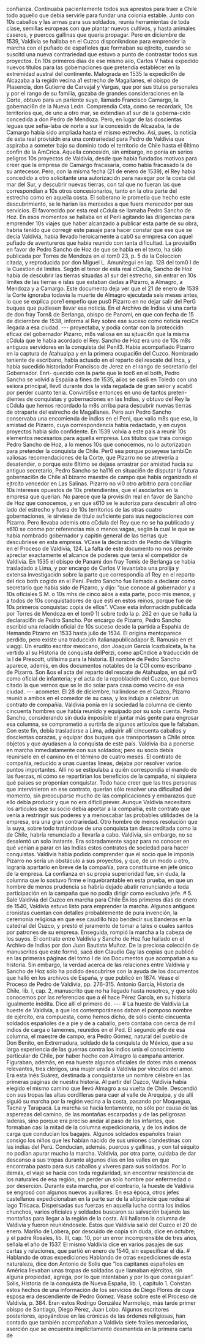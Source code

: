 confianza. Continuaba pacientemente todos sus aprestos para traer a Chile todo aquello que debia servirle para fundar una colonia estable. Junto con 10s caballos y las armas para sus soldados, reunia herramientas de toda clase, semillas europeas con que plantar nuevos cultivos, y hasta animales caseros, y puercos gallinas que queria propagar. Pero en diciembre de 1539, Valdivia se hallaba en el Cuzco disponikndose para emprender la marcha con el pufiado de espafioles que formaban su ejtrcito, cuando se suscitd una nueva contrariedad que estuvo a punto de contrastar todos sus proyectos. En 10s primeros dias de ese mismo aiio, Carlos V habia expedido nuevos titulos para las gobemaciones que pretendia establecer en la extremidad austral del continente. Malograda en 1535 la expedici6n de Alcazaba a la regidn vecina a1 estrecho de Magallanes, el obispo de Plasencia, don Gutierre de Carvajal y Vargas, que por sus titulos personales y por el rango de su familia, gozaba de grandes consideraciones en la Corte, obtuvo para un pariente suyo, llamado Francisco Camargo, la gobemaci6n de la Nueva Ledn. Comprendia Csta, como se recordark, 10s territorios que, de uno a otro mar, se extendian a1 sur de la goberna-cidn concedida a don Pedro de Mendoza. Pero, en lugar de las doscientas leguas que sefia-laba de norte a sur la concesidn de Alcazaba, la de Camargo habia sido ampliada hasta el mismo estrecho. Asi, pues, la noticia de esta real provisidn era una contrariedad para Pedro de Valdivia que aspiraba a someter bajo su dominio todo el territorio de Chile hasta el 6ltimo confin de la AmCrica. Aquella concesidn, sin embargo, no ponia en serios peligros 10s proyectos de Valdivia, desde que habia fundados motivos para creer que la empresa de Camargo fracasaria, como habia fracasado la de su antecesor. Pero, con la misma fecha (21 de enero de 1539), el Rey habia concedido a otro solicitante una autorizacidn para navegar por la costa del mar del Sur, y descubrir nuevas tierras, con tal que no fueran las que correspondian a 10s otros concesionarios, tanto en la otra parte del estrecho como en aquella costa. El soberano le prometia que hecho este descubrimiento, se le harian las mercedes a que fuera merecedor por sus servicios. El favorecido por esta real cCdula se llamaba Pedro Sancho de Hoz. En esos momentos se hallaba en el Perli agitando las diligencias para emprender 10s viajes que haber alcanzado a publicar esta parte de su obra, habria tenido que corregir este pasaje para hacer constar que ese que se decia Valdivia, habia llevado heroicarnente a cab0 su ermpresa con aquel pufiado de aventureros que habia reunido con tanta dificultad. La provisi6n en favor de Pedro Sancho de Hoz de que se habla en el texto, ha sido publicada por Torres de Mendoza en el tom0 23, p. 5 de la Coleccion citada, y reproducida por don Miguel L. Amunitegui en lap. 128 del tom0 I de la Cuestion de limites. Segdn el tenor de esta real cCdula, Sancho de Hoz habia de descubrir las tierras situadas a1 sur del estrecho, sin entrar en 10s limites de las tierras e islas que estaban dadas a Pizarro, a Almagro, a Mendoza y a Camargo. Este documento deja ver que el 21 de enero de 1539 la Corte ignoraba todavia la muerte de Almagro ejecutada seis meses antes, lo que se explica pore1 empefio que pus0 Pizarro en no dejar salir del PerG buques que pudiesen llevar esa noticia. En el Archivo de Indias vi una carta de don fray Torn&#x26; de Berlanga, obispo de Panami, en que con fecha de 15 de diciernbre de 1538, informa al Rey sobre ese suceso como noticia reciCn llegada a esa ciudad. --- proyectaba, y podia contar con la proteccidn eficaz del gobernador Pizarro, m8s valiosa en su sjtuaci6n que la misma cCdula que le habia acordado el Rey. Sancho de Hoz era uno de 10s m8s antiguos servidores en la conquista del PeniI3. Habia acompafiado Pizarro en la captura de Atahualpa y en la primera ocupaci6n del Cuzco. Nombrado teniente de escribano, habia actuado en el reparto del rescate del Inca, y habia sucedido historiador Francisco de Jerez en el rango de secretario del Gobernador. Enri- quecido con la parte que le toc6 en el both, Pedro Sancho se volvid a Espaiia a fines de 1535, aiios se cas6 en Toledo con una seiiora principal, llev6 durante dos la vida regalada de gran seiior y acab6 por perder cuanto tenia. Convirti6se entonces en uno de tantos preten- dientes de conquistas y gobernaciones en las Indias, y obtuvo del Rey la cCdula que hemos recordado la m8s arriba para descubrir nuevas tierras de otraparte del estrecho de Magallanes. Pero aun Pedro Sancho conservaba una encomienda de indios en el Peni, que valia m8s que eso, la amistad de Pizarro, cuya correspondencia habia redactado, y en cuyos proyectos habia sido confidente. En 1539 volvia a este pais a reunir 10s elementos necesarios para aquella empresa. Los titulos que traia consigo Pedro Sancho de Hoz, a lo menos 10s que conocemos, no lo autorizaban para pretender la conquista de Chile. Per0 sea porque poseyese tambiCn valiosas recomendaciones de la Corte, que Pizarro no se atreveria a desatender, o porque este 6ltimo se dejase arrastrar por amistad hacia su antiguo secretario, Pedro Sancho se ha116 en situaci6n de disputar la futura gobernaci6n de Chile a1 bizarro maestre de campo que habia organizado el ejtrcito vencedor en Las Salinas. Pizarro no vi0 otro arbitrio para conciliar 10s intereses opuestos de 10s pretendientes, que el asociarlos en la empresa que querian. No parece que la provisidn real en favor de Sancho de Hoz que conocemos, y en que s610 se le autoriza para descubrir a1 otro lado del estrecho y fuera de 10s territorios de las otras cuatro gobernaciones, le sirviese de titulo suficiente para sus negociaciones con Pizarro. Pero llevaba ademis otra cCdula del Rey que no se ha publicado y s610 se conme por referencias mis o menos vagas, seglin la cual le que se habia nombrado gobernador y capitin general de las tierras que descubriese en esta empresa. VCase la declaracidn de Pedro de Villagrin en el Proceso de Valdivia, 124. La falta de este documento no nos permite apreciar exactamente el alcance de poderes que tenia el competidor de Valdivia. En 1535 el obispo de Panami don fray Tomis de Berlanga se habia trasladado a Lima, y por encargo de Carlos V levantaba una prolija y extensa investigacidn sobre la parte que correspondia a1 Rey en el reparto del rico both cogido en el Peni. Pedro Sancho fue llamado a declarar como secretario que habia sido de Pizarro, y dijo: “que conoce al gobernador y a 10s oficiales S.M. o 10s mhs de cinco aiios a esta parte, poco mis menos, y a todos de 10s conquistadores de que esti en estos reinos, porque fue de 10s primeros conquistac copia de ellos”. VCase esta informacidn publicada por Torres de Mendoza en el tom0 1( sobre todo la p. 262 en que se halla la declaraci6n de Pedro Sancho. Por encargo de Pizarro, Pedro Sancho escribid una relacidn oficial de 10s suceso desde la partida a Espahia de Hemando Pizarro en 1533 hasta julio de 1534. El origina mentoparece perdido, pero existe una traduccidn italianapublicadapor B. Ramusio en et viaggi. Un erudito escritor mexicano, don Joaquin Garcia Icazbalceta, la ha vertido al su Historia de conquista delPerzi, como apCndice a traduccidn de la l de Prescott, utilisima para la historia. El nombre de Pedro Sancho aparece, ademis, en dos documentos notables de la COI como escribano de Pizarro. Son &#x26;os el acta del reparto del rescate de Atahualpa, en qul or0 como oficial de infanteria; y el acta de la repoblacidn del Cuzco, que bemos citado la que vernos que se le dio solar para casa como vecino de esa ciudad. --- acometer. El 28 de diciembre, hallindose en el Cuzco, Pizarro reunió a ambos en el comedor de su casa, y los indujo a celebrar un contrato de compañía. Valdivia ponía en la sociedad la columna de ciento cincuenta hombres que había reunido y equipado por su sola cuenta. Pedro Sancho, considerando sin duda imposible el juntar más gente para engrosar esa columna, se comprometió a surtirla de algunos artículos que le faltaban. Con este fin, debía trasladarse a Lima, adquirir allí cincuenta caballos y doscientas corazas, y equipar dos buques que transportasen a Chile otros objetos y que ayudasen a la conquista de este país. Valdivia iba a ponerse en marcha inmediatamente con sus soldados; pero su socio debía reunirsele en el camino en el término de cuatro meses. El contrato de compañía, reducido a unas cuantas líneas, dejaba por resolver varios puntos importantes. Allí no se estipulaba a quién correspondía el mando de las fuerzas, ni cómo se repartirían los beneficios de la campaña, ni siquiera qué países se proponían conquistar. Todo hace creer que las tres personas que intervinieron en ese contrato, querían sólo resolver una dificultad del momento, sin preocuparse mucho de las complicaciones y embarazos que ello debía producir y que no era difícil prever. Aunque Valdivia necesitara los artículos que su socio debía aportar a la compañía, este contrato que venía a restringir sus poderes y a menoscabar las probables utilidades de la empresa, era una gran contrariedad. Otro hombre de menos resolución que la suya, sobre todo tratándose de una conquista tan desacreditada como la de Chile, habría renunciado a llevarla a cabo. Valdivia, sin embargo, no se desalentó un solo instante. Era sobradamente sagaz para no conocer en qué venían a parar en las Indias estos contratos de sociedad para hacer conquistas. Valdivia había podido comprender que el socio que le imponía Pizarro no sería un obstáculo a sus proyectos, y que, de un modo u otro, lograría apartarlo en breve de la compañía, para constituirse en jefe único de la empresa. La confianza en su propia superioridad fue, sin duda, la columna que lo sostuvo firme e inquebrantable en esta prueba, en que un hombre de menos prudencia se habría dejado abatir renunciando a toda participación en la campaña que no podía dirigir como exclusivo jefe. # 5. Sale Valdivia del Cuzco en marcha para Chile En los primeros días de enero de 1540, Valdivia estuvo listo para emprender la marcha. Algunos antiguos cronistas cuentan con detalles probablemente de pura invención, la ceremonia religiosa en que ese caudillo hizo bendecir sus banderas en la catedral del Cuzco, y prestó el juramento de tomar a tales o cuales santos por patrones de su empresa. Enseguida, rompió la marcha a la cabeza de los suyos. El contrato entre Valdivia y Sancho de Hoz fue hallado en el Archivo de Indias por don Juan Bautista Muñoz. De la preciosa colección de manuscritos que este formó, sacó don Claudio Gay las copias que publicó en las primeras páginas del tomo I de los Documentos que acompañan a su historia. Sin embargo, la verdad acerca de las relaciones entre Valdivia y Sancho de Hoz sólo ha podido descubrirse con la ayuda de los documentos que halló en los archivos de España, y que publicó en 1874. Véase el Proceso de Pedro de Valdivia, pp. 276-315. Antonio García, Historia de Chile, lib. I, cap. 2, manuscrito que no ha llegado hasta nosotros, y que sólo conocemos por las referencias que a él hace Pérez García, en su historia igualmente inédita. Dice allí el primero de. --- # La hueste de Valdivia La hueste de Valdivia, a que los contemporáneos daban el pomposo nombre de ejército, era compuesta, como hemos dicho, de sólo ciento cincuenta soldados españoles de a pie y de a caballo, pero contaba con cerca de mil indios de carga o tamemes, reunidos en el Ped. El segundo jefe de esa columna, el maestre de campo, era Pedro Gómez, natural del pueblo de Don Benito, en Extremadura, soldado de la conquista de México, que a su larga experiencia de las guerras contra los indios unía el conocimiento particular de Chile, por haber hecho con Almagro la campaña anterior. Figuraban, además, en esa hueste algunos oficiales de dotes más o menos relevantes, tres clérigos, una mujer unida a Valdivia por vínculos del amor. Era esta Inés Suárez, destinada a conquistarse un nombre célebre en las primeras páginas de nuestra historia. Al partir del Cuzco, Valdivia había elegido el mismo camino que llevó Almagro a su vuelta de Chile. Descendió con sus tropas las altas cordilleras para caer al valle de Arequipa, y de allí siguió su marcha por la región vecina a la costa, pasando por Moquegua, Tacna y Tarapacá. La marcha se hacía lentamente, no sólo por causa de las asperezas del camino, de las montañas escarpadas y de las peligrosas laderas, sino porque era preciso andar al paso de los infantes, que formaban casi la mitad de la columna expedicionaria, y de los indios de carga que conducían los bagajes. Algunos soldados españoles traían consigo los niños que les habían nacido de sus uniones clandestinas con las indias del Perú. Conducían, además, puercos y gallinas, y con tal séquito no podían apurar mucho la marcha. Valdivia, por otra parte, cuidaba de dar descanso a sus tropas durante algunos días en los valles en que encontraba pasto para sus caballos y víveres para sus soldados. Por lo demás, el viaje se hacía con toda regularidad, sin encontrar resistencia de los naturales de esa región, sin perder un solo hombre por enfermedad o por deserción. Durante esta marcha, por el contrario, la hueste de Valdivia se engrosó con algunos nuevos auxiliares. En esa época, otros jefes castellanos expedicionaban en la parte sur de la altiplanicie que rodea al lago Titicaca. Dispersadas sus fuerzas en aquella lucha contra los indios chunchos, varios oficiales y soldados buscaron su salvación bajando las montañas para llegar a la región de la costa. Allí hallaron la columna de Valdivia y fueron reuniéndosele. Estos que Valdivia salió del Cuzco el 20 de enero. Mariño de Lobera, por descuido de copia sin duda, dice en octubre; y el padre Rosales, lib. III, cap. 10, por un error incomprensible de tres años, señala el año de 1537. El mismo Valdivia dice en varios pasajes de sus cartas y relaciones, que partió en enero de 1540, sin especificar el día. # Hablando de otras expediciones Hablando de otras expediciones de esta naturaleza, dice don Antonio de Solis que “los capitanes españoles en América llevaban unas tropas de soldados que llamaban ejércitos, sin alguna propiedad, agrega, por lo que intentaban y por lo que conseguían”. Solis, Historia de la conquista de Nueva España, lib. I, capítulo 1. Constan estos hechos de una información de los servicios de Diego Flores de cuya esposa era descendiente de Pedro Gómez. Véase sobre este el Proceso de Valdivia, p. 384. Eran estos Rodrigo González Marmolejo, más tarde primer obispo de Santiago, Diego Pérez, Juan Lobo. Algunos escritores posteriores, apoyándose en las crónicas de las órdenes religiosas, han contado que también acompañaban a Valdivia siete frailes mercedarios, aserción que se encuentra implícitamente desmentida en la primera carta de